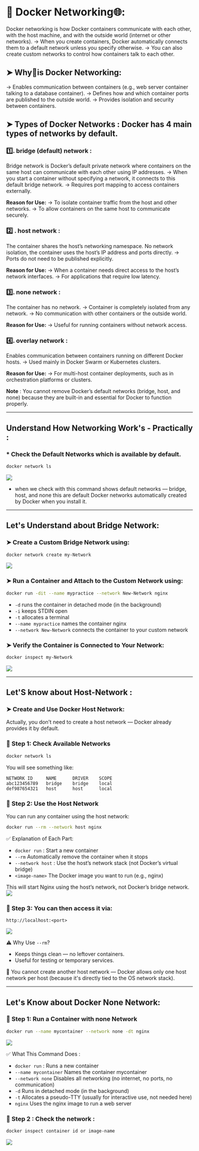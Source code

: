 # 🐳 Docker Networking🌐:

Docker networking is how Docker containers communicate with each other, with the host machine, and with the outside world (internet or other networks).
→ When you create containers, Docker automatically connects them to a default network unless you specify otherwise.
→ You can also create custom networks to control how containers talk to each other.

## ➤ Why🤔is Docker Networking:

→ Enables communication between containers (e.g., web server container talking to a database container).
→ Defines how and which container ports are published to the outside world.
→ Provides isolation and security between containers.

## ➤ Types of Docker Networks : Docker has 4 main types of networks by default.

### 1️⃣. bridge (default) network :

Bridge network is Docker’s default private network where containers on the same host can communicate with each other using IP addresses.
→ When you start a container without specifying a network, it connects to this default bridge network.
→ Requires port mapping to access containers externally.

**Reason for Use:**
→ To isolate container traffic from the host and other networks.
→ To allow containers on the same host to communicate securely.

### 2️⃣ . host network :

The container shares the host’s networking namespace. No network isolation, the container uses the host’s IP address and ports directly.
→ Ports do not need to be published explicitly.

**Reason for Use:**
→ When a container needs direct access to the host’s network interfaces.
→ For applications that require low latency.

### 3️⃣. none network :

The container has no network.
→ Container is completely isolated from any network.
→ No communication with other containers or the outside world.

**Reason for Use:**
→ Useful for running containers without network access.

### 4️⃣. overlay network :

Enables communication between containers running on different Docker hosts.
→ Used mainly in Docker Swarm or Kubernetes clusters.

**Reason for Use:**
→ For multi-host container deployments, such as in orchestration platforms or clusters.

**Note** : You cannot remove Docker’s default networks (bridge, host, and none) because they are built-in and essential for Docker to function properly.

---

## Understand How Networking Work's - Practically :

### \* Check the Default Networks which is available by default.

```bash
docker network ls
```
![](./Images/networkls.png)

* when we check with this command shows default networks — bridge, host, and none this are default Docker networks automatically created by Docker when you install it.

---

##  Let's Understand about Bridge Network:

### ➤ Create a Custom Bridge Network using:

```bash
docker network create my-Network
```
![](./Images/bridgenet1.png)

### ➤ Run a Container and Attach to the Custom Network using:

```bash
docker run -dit --name mypractice --network New-Network nginx
```

* `-d` runs the container in detached mode (in the background)
* `-i` keeps STDIN open
* `-t` allocates a terminal
* `--name mypractice` names the container nginx
* `--network New-Network` connects the container to your custom network

### ➤ Verify the Container is Connected to Your Network:

```bash
docker inspect my-Network
```
![](./Images/custom-net-run.png)

---

## Let'S know about Host-Network :

### ➤ Create and Use Docker Host Network:

Actually, you don’t need to create a host network — Docker already provides it by default.

### 🔹 Step 1: Check Available Networks

```bash
docker network ls
```

You will see something like:

```
NETWORK ID     NAME      DRIVER    SCOPE  
abc123456789   bridge    bridge    local  
def987654321   host      host      local  
```

### 🔹 Step 2: Use the Host Network

You can run any container using the host network:

```bash
docker run --rm --network host nginx
```

✅ Explanation of Each Part:

* `docker run` : Start a new container
* `--rm` Automatically remove the container when it stops
* `--network host` : Use the host’s network stack (not Docker’s virtual bridge)
* `<image-name>` The Docker image you want to run (e.g., nginx)

This will start Nginx using the host’s network, not Docker’s bridge network.
![](./Images/host.png)

### 🔹 Step 3: You can then access it via:

```
http://localhost:<port>
```
![](./Images/nginx.png)

⚠️ Why Use `--rm`?

* Keeps things clean — no leftover containers.
* Useful for testing or temporary services.

🛑 You cannot create another host network — Docker allows only one host network per host (because it's directly tied to the OS network stack).

---

## Let's Know about Docker None Network:

### 🔹 Step 1: Run a Container with none Network

```bash
docker run --name mycontainer --network none -dt nginx
```
![](./Images/none1.png)

✅ What This Command Does :

* `docker run` : Runs a new container
* `--name mycontainer` Names the container mycontainer
* `--network none` Disables all networking (no internet, no ports, no communication)
* `-d` Runs in detached mode (in the background)
* `-t` Allocates a pseudo-TTY (usually for interactive use, not needed here)
* `nginx` Uses the nginx image to run a web server

### 🔹 Step 2 : Check the network :

```bash
docker inspect container id or image-name
```
![](./Images/none2.png)

